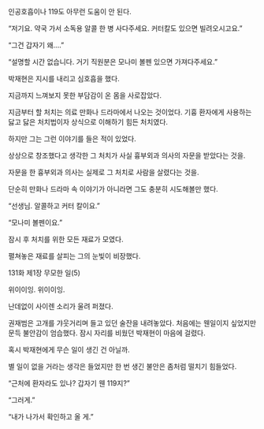 인공호흡이나 119도 아무런 도움이 안 된다.

“저기요. 약국 가서 소독용 알콜 한 병 사다주세요. 커터칼도 있으면 빌려오시고요.”

“그건 갑자기 왜....”

“설명할 시간 없습니다. 거기 직원분은 모나미 볼펜 있으면 가져다주세요.”

박재현은 지시를 내리고 심호흡을 했다.

지금까지 느껴보지 못한 부담감이 온 몸을 사로잡았다.

지금부터 할 처치는 의료 만화나 드라마에서 나오는 것이었다. 기흉 환자에게 사용하는 닳고 닳은 처치법이자 상식으로 이해하기 힘든 처치였다.

하지만 그는 그런 이야기를 들은 적이 있었다.

상상으로 창조했다고 생각한 그 처치가 사실 흉부외과 의사의 자문을 받았다는 것을.

자문을 한 흉부외과 의사는 실제로 그 처치로 사람을 살렸다는 것을.

단순히 만화나 드라마 속 이야기가 아니라면 그도 충분히 시도해볼만 했다.

“선생님. 알콜하고 커터 칼이요.”

“모나미 볼펜이요.”

잠시 후 처치를 위한 모든 재료가 모였다.

펼쳐놓은 재료를 살피는 그의 눈빛이 비장했다.

131화 제1장 무모한 일(5)

위이이잉. 위이이잉.

난데없이 사이렌 소리가 울려 퍼졌다.

권재범은 고개를 갸웃거리며 들고 있던 술잔을 내려놓았다. 처음에는 웬일이지 싶었지만 문득 불안감이 엄습했다. 잠시 자리를 비웠던 박재현이 마음에 걸렸다.

혹시 박재현에게 무슨 일이 생긴 건 아닐까.

별 일이 없을 거라는 생각은 들었지만 한 번 생긴 불안은 좀처럼 떨치기 힘들었다.

“근처에 환자라도 있나? 갑자기 웬 119지?”

“그러게.”

“내가 나가서 확인하고 올 게.”